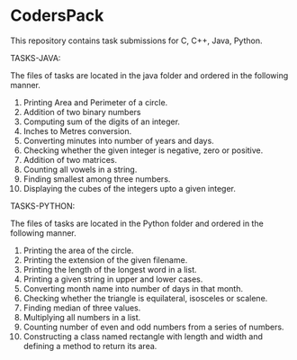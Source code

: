 # CodersPack
This repository contains task submissions for C, C++, Java, Python.

TASKS-JAVA:

The files of tasks are located in the java folder and ordered in the following manner.

  1. Printing Area and Perimeter of a circle.
  2. Addition of two binary numbers
  3. Computing sum of the digits of an integer.
  4. Inches to Metres conversion.
  5. Converting minutes into number of years and days.
  6. Checking whether the given integer is negative, zero or positive.
  7. Addition of two matrices.
  8. Counting all vowels in a string.
  9. Finding smallest among three numbers.
  10. Displaying the cubes of the integers upto a given integer.
  
TASKS-PYTHON:

The files of tasks are located in the Python folder and ordered in the following manner.
  1. Printing the area of the circle.
  2. Printing the extension of the given filename.
  3. Printing the length of the longest word in a list.
  4. Printing a given string in upper and lower cases.
  5. Converting month name into number of days in that month.
  6. Checking whether the triangle is equilateral, isosceles or scalene.
  7. Finding median of three values.
  8. Multiplying all numbers in a list.
  9. Counting number of even and odd numbers from a series of numbers.
  10. Constructing a class named rectangle with length and width and defining a method to return its area.
